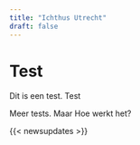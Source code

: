 ```yaml
---
title: "Ichthus Utrecht"
draft: false
---
```


# Test

Dit is een test.
Test

Meer tests.
Maar Hoe werkt het?

{{< newsupdates >}}